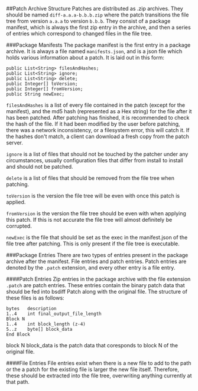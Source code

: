 ##Patch Archive Structure
Patches are distributed as .zip archives. They should be named `diff-a.a.a-b.b.b.zip` where the patch transitions the
file tree from version `a.a.a` to version `b.b.b`. They consist of a package manifest, which is always the first zip 
entry in the archive, and then a series of entries which correspond to changed files in the file tree.
 
###Package Manifests 
The package manifest is the first entry in a package archive. It is always a file named `manifests.json`, and is a json
file which holds various information about a patch. It is laid out in this form:
 
    public List<String> filesAndHashes;
    public List<String> ignore;
    public List<String> delete;
    public Integer[] toVersion;
    public Integer[] fromVersion;
    public String newExec;
    
`filesAndHashes` is a list of every file contained in the patch (except for the manifest), and the md5 hash (represented
as a Hex string) for the file after it has been patched. After patching has finished, it is recommended to check the
hash of the file. If it had been modified by the user before patching, there was a network inconsistency, or a
filesystem error, this will catch it. If the hashes don't match, a client can download a fresh copy from the patch
server. 

`ignore` is a list of files that should not be touched by the patcher under any circumstances, usually configuration
files that differ from install to install and should not be patched.

`delete` is a list of files that should be removed from the file tree when patching.

`toVersion` is the version the file tree will be even with once this patch is applied.

`fromVersion` is the version the file tree should be even with when applying this patch. If this is not accurate the
file tree will almost definitely be corrupted.

`newExec` is the file that should be set as the exec in the manifest.json of the file tree after patching.
This is only present if the file tree is executable.

###Package Entries
There are two types of entries present in the package archive after the manifest. File entries and patch entries. Patch
entries are denoted by the `.patch` extension, and every other entry is a file entry. 

####Patch Entries
Zip entries in the package archive with the file extension `.patch` are patch entries. These entries contain the binary
patch data that should be fed into bsdiff Patch along with the original file. The structure of these files is as
follows:

    bytes   description
    1..4    int final_output_file_length
    Block N
    1..4    int block_length (z-4)
    5..z    byte[] block_data
    End Block
        
block N block_data is the patch data that coresponds to block N of the original file.

####File Entries
File entries exist when there is a new file to add to the path or the a patch for the existing file is larger the new
file itself. Therefore, these should be extracted into the file tree, overwriting anything currently at that path.